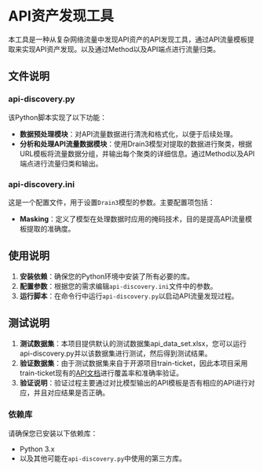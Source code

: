 # API资产发现工具
本工具是一种从复杂网络流量中发现API资产的API发现工具，通过API流量模板提取来实现API资产发现。以及通过Method以及API端点进行流量归类。

## 文件说明

### api-discovery.py
该Python脚本实现了以下功能：
- **数据预处理模块**：对API流量数据进行清洗和格式化，以便于后续处理。
- **分析和处理API流量数据模块**：使用Drain3模型对提取的数据进行聚类，根据URL模板将流量数据分组，并输出每个聚类的详细信息。通过Method以及API端点进行流量归类和输出。

### api-discovery.ini
这是一个配置文件，用于设置`Drain3`模型的参数。主要配置项包括：
- **Masking**：定义了模型在处理数据时应用的掩码技术，目的是提高API流量模板提取的准确度。

## 使用说明

1. **安装依赖**：确保您的Python环境中安装了所有必要的库。
2. **配置参数**：根据您的需求编辑`api-discovery.ini`文件中的参数。
3. **运行脚本**：在命令行中运行`api-discovery.py`以启动API流量发现过程。

## 测试说明

1. **测试数据集**：本项目提供默认的测试数据集api_data_set.xlsx，您可以运行api-discovery.py并以该数据集进行测试，然后得到测试结果。
2. **验证数据集**：由于测试数据集来自于开源项目train-ticket，因此本项目采用train-ticket现有的[API文档](https://github.com/FudanSELab/train-ticket/wiki/Service-Guide-and-API-Reference)进行覆盖率和准确率验证。
3. **验证说明**：验证过程主要通过对比模型输出的API模板是否有相应的API进行对应，并且对应结果是否正确。

### 依赖库
请确保您已安装以下依赖库：
- Python 3.x
- 以及其他可能在`api-discovery.py`中使用的第三方库。
